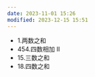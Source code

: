 ```yaml
---
date: 2023-11-01 15:26
modified: 2023-12-15 15:51
---
```


- 1.两数之和
- 454.四数相加 II
- 15.三数之和
- 18.四数之和